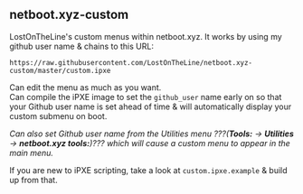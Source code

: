 ## netboot.xyz-custom

LostOnTheLine's custom menus within netboot.xyz.
It works by using my github user name & chains to this URL:

    https://raw.githubusercontent.com/LostOnTheLine/netboot.xyz-custom/master/custom.ipxe

Can edit the menu as much as you want.  
Can compile the iPXE image to set the `github_user` name early on so that your Github user name is set ahead of time & will automatically display your custom submenu on boot.

*Can also set Github user name from the Utilities menu ???(**Tools:** -> **Utilities** -> **netboot.xyz tools:**)??? which will cause a custom menu to appear in the main menu.*

If you are new to iPXE scripting, take a look at `custom.ipxe.example` & build up from that.
